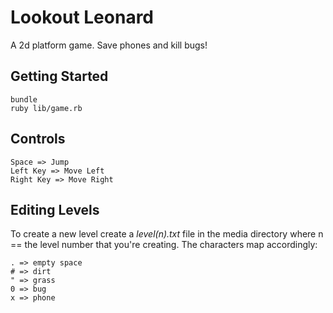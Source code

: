 Lookout Leonard
===============

A 2d platform game. Save phones and kill bugs!

Getting Started
---------------

    bundle
    ruby lib/game.rb


Controls
--------

    Space => Jump
    Left Key => Move Left
    Right Key => Move Right

Editing Levels
--------------

To create a new level create a _level(n).txt_ file in the media
directory where n == the level number that you're creating. The
characters map accordingly:

    . => empty space
    # => dirt
    " => grass
    0 => bug
    x => phone
